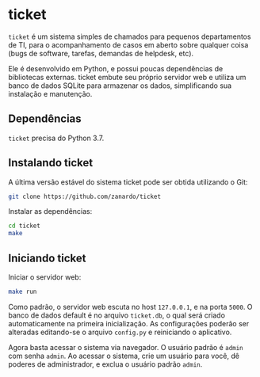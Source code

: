 # ticket

`ticket` é um sistema simples de chamados para pequenos departamentos de TI,
para o acompanhamento de casos em aberto sobre qualquer coisa (bugs de software,
tarefas, demandas de helpdesk, etc).

Ele é desenvolvido em Python, e possui poucas dependências de bibliotecas
externas. ticket embute seu próprio servidor web e utiliza um banco de dados
SQLite para armazenar os dados, simplificando sua instalação e manutenção.

## Dependências

`ticket` precisa do Python 3.7.

## Instalando ticket

A última versão estável do sistema ticket pode ser obtida utilizando o Git:

```bash
git clone https://github.com/zanardo/ticket
```

Instalar as dependências:

```bash
cd ticket
make
```

## Iniciando ticket

Iniciar o servidor web:

```bash
make run
```

Como padrão, o servidor web escuta no host `127.0.0.1`, e na porta `5000`. O
banco de dados default é no arquivo `ticket.db`, o qual será criado
automaticamente na primeira inicialização. As configurações poderão ser
alteradas editando-se o arquivo `config.py` e reiniciando o aplicativo.

Agora basta acessar o sistema via navegador. O usuário padrão é `admin` com
senha `admin`. Ao acessar o sistema, crie um usuário para você, dê poderes de
administrador, e exclua o usuário padrão `admin`.
